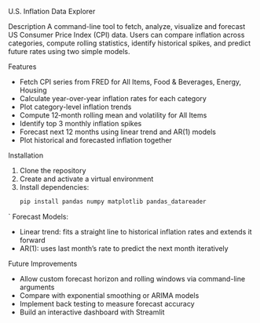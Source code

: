 U.S. Inflation Data Explorer

Description
A command-line tool to fetch, analyze, visualize and forecast US Consumer Price Index (CPI) data. Users can compare inflation across categories, compute rolling statistics, identify historical spikes, and predict future rates using two simple models.

Features
- Fetch CPI series from FRED for All Items, Food & Beverages, Energy, Housing
- Calculate year-over-year inflation rates for each category 
- Plot category-level inflation trends 
- Compute 12‑month rolling mean and volatility for All Items  
- Identify top 3 monthly inflation spikes 
- Forecast next 12 months using linear trend and AR(1) models  
- Plot historical and forecasted inflation together 

Installation
1. Clone the repository
2. Create and activate a virtual environment
3. Install dependencies:
   ```bash
   pip install pandas numpy matplotlib pandas_datareader
`
Forecast Models:
- Linear trend: fits a straight line to historical inflation rates and extends it forward
- AR(1): uses last month’s rate to predict the next month iteratively

Future Improvements
- Allow custom forecast horizon and rolling windows via command-line arguments
- Compare with exponential smoothing or ARIMA models
- Implement back testing to measure forecast accuracy
- Build an interactive dashboard with Streamlit

